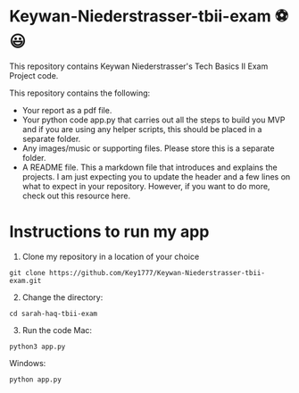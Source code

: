 # Keywan-Niederstrasser-tbii-exam ⚽ :smiley:

This repository contains Keywan Niederstrasser's Tech Basics II Exam Project code.

This repository contains the following:

- Your report as a pdf file.
- Your python code app.py that carries out all the steps to build you MVP and if you are using any helper scripts, this should be placed in a separate folder.
- Any images/music or supporting files. Please store this is a separate folder.
- A README file. This a markdown file that introduces and explains the projects. I am just expecting you to update the header and a few lines on what to expect in your repository. However, if you want to do more, check out this resource here.

# Instructions to run my app

1. Clone my repository in a location of your choice
```
git clone https://github.com/Key1777/Keywan-Niederstrasser-tbii-exam.git
```
2. Change the directory:
```
cd sarah-haq-tbii-exam
```
3. Run the code
Mac:
```
python3 app.py
```
Windows:
```
python app.py
```
